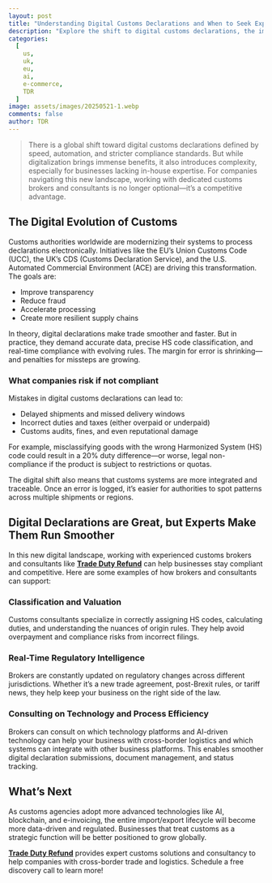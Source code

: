 ```yaml
---
layout: post
title: "Understanding Digital Customs Declarations and When to Seek Expert Guidance - Trade Duty Refund"
description: "Explore the shift to digital customs declarations, the importance of compliance, and when to seek expert guidance for seamless cross-border trade."
categories:
  [
    us,
    uk,
    eu,
    ai,
    e-commerce,
    TDR
  ]
image: assets/images/20250521-1.webp
comments: false
author: TDR
---
```


> There is a global shift toward digital customs declarations defined by speed, automation, and stricter compliance standards. But while digitalization brings immense benefits, it also introduces complexity, especially for businesses lacking in-house expertise. For companies navigating this new landscape, working with dedicated customs brokers and consultants is no longer optional—it’s a competitive advantage.

## The Digital Evolution of Customs

Customs authorities worldwide are modernizing their systems to process declarations electronically. Initiatives like the EU’s Union Customs Code (UCC), the UK’s CDS (Customs Declaration Service), and the U.S. Automated Commercial Environment (ACE) are driving this transformation. The goals are:

- Improve transparency
- Reduce fraud
- Accelerate processing
- Create more resilient supply chains

In theory, digital declarations make trade smoother and faster. But in practice, they demand accurate data, precise HS code classification, and real-time compliance with evolving rules. The margin for error is shrinking—and penalties for missteps are growing.

### What companies risk if not compliant

Mistakes in digital customs declarations can lead to:

- Delayed shipments and missed delivery windows
- Incorrect duties and taxes (either overpaid or underpaid)
- Customs audits, fines, and even reputational damage

For example, misclassifying goods with the wrong Harmonized System (HS) code could result in a 20% duty difference—or worse, legal non-compliance if the product is subject to restrictions or quotas.

The digital shift also means that customs systems are more integrated and traceable. Once an error is logged, it’s easier for authorities to spot patterns across multiple shipments or regions.

## Digital Declarations are Great, but Experts Make Them Run Smoother

In this new digital landscape, working with experienced customs brokers and consultants like [**Trade Duty Refund**](https://tradedutyrefund.com?utm_source=Blog&utm_medium=Article&utm_campaign=20250521Article) can help businesses stay compliant and competitive. Here are some examples of how brokers and consultants can support:

### Classification and Valuation

Customs consultants specialize in correctly assigning HS codes, calculating duties, and understanding the nuances of origin rules. They help avoid overpayment and compliance risks from incorrect filings.

### Real-Time Regulatory Intelligence

Brokers are constantly updated on regulatory changes across different jurisdictions. Whether it’s a new trade agreement, post-Brexit rules, or tariff news, they help keep your business on the right side of the law.

### Consulting on Technology and Process Efficiency

Brokers can consult on which technology platforms and AI-driven technology can help your business with cross-border logistics and which systems can integrate with other business platforms. This enables smoother digital declaration submissions, document management, and status tracking.

## What’s Next

As customs agencies adopt more advanced technologies like AI, blockchain, and e-invoicing, the entire import/export lifecycle will become more data-driven and regulated. Businesses that treat customs as a strategic function will be better positioned to grow globally.

[**Trade Duty Refund**](https://tradedutyrefund.com?utm_source=Blog&utm_medium=Article&utm_campaign=20250521Article) provides expert customs solutions and consultancy to help companies with cross-border trade and logistics. Schedule a free discovery call to learn more!
